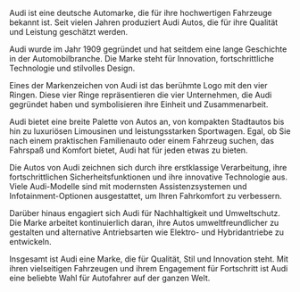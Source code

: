 Audi ist eine deutsche Automarke, die für ihre hochwertigen Fahrzeuge bekannt ist. Seit vielen Jahren produziert Audi Autos, die für ihre Qualität und Leistung geschätzt werden.

Audi wurde im Jahr 1909 gegründet und hat seitdem eine lange Geschichte in der Automobilbranche. Die Marke steht für Innovation, fortschrittliche Technologie und stilvolles Design.

Eines der Markenzeichen von Audi ist das berühmte Logo mit den vier Ringen. Diese vier Ringe repräsentieren die vier Unternehmen, die Audi gegründet haben und symbolisieren ihre Einheit und Zusammenarbeit.

Audi bietet eine breite Palette von Autos an, von kompakten Stadtautos bis hin zu luxuriösen Limousinen und leistungsstarken Sportwagen. Egal, ob Sie nach einem praktischen Familienauto oder einem Fahrzeug suchen, das Fahrspaß und Komfort bietet, Audi hat für jeden etwas zu bieten.

Die Autos von Audi zeichnen sich durch ihre erstklassige Verarbeitung, ihre fortschrittlichen Sicherheitsfunktionen und ihre innovative Technologie aus. Viele Audi-Modelle sind mit modernsten Assistenzsystemen und Infotainment-Optionen ausgestattet, um Ihren Fahrkomfort zu verbessern.

Darüber hinaus engagiert sich Audi für Nachhaltigkeit und Umweltschutz. Die Marke arbeitet kontinuierlich daran, ihre Autos umweltfreundlicher zu gestalten und alternative Antriebsarten wie Elektro- und Hybridantriebe zu entwickeln.

Insgesamt ist Audi eine Marke, die für Qualität, Stil und Innovation steht. Mit ihren vielseitigen Fahrzeugen und ihrem Engagement für Fortschritt ist Audi eine beliebte Wahl für Autofahrer auf der ganzen Welt.